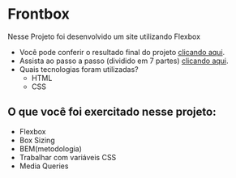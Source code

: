 # Frontbox

Nesse Projeto foi desenvolvido um site utilizando Flexbox 


- Você pode conferir o resultado final do projeto [clicando aqui](https://frontbox-flexbox.netlify.app/).
- Assista ao passo a passo (dividido em 7 partes) [clicando aqui](https://www.youtube.com/playlist?list=PL28O_hEAqjAsDpyOY09Ju_KJcHegksekf).
- Quais tecnologias foram utilizadas?
  - HTML
  - CSS 
  

## O que você foi exercitado nesse projeto:

- Flexbox
- Box Sizing
- BEM(metodologia)
- Trabalhar com variáveis CSS
- Media Queries

